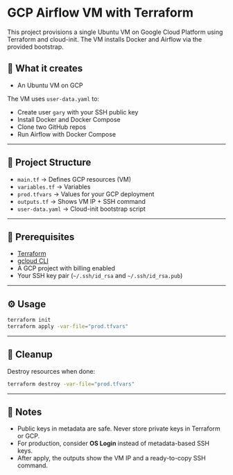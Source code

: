 # GCP Airflow VM with Terraform

This project provisions a single Ubuntu VM on Google Cloud Platform using Terraform and cloud-init. The VM installs Docker and Airflow via the provided bootstrap.

## 🚀 What it creates
- An Ubuntu VM on GCP

The VM uses `user-data.yaml` to:
- Create user `gary` with your SSH public key
- Install Docker and Docker Compose
- Clone two GitHub repos
- Run Airflow with Docker Compose

---

## 📂 Project Structure
- `main.tf` → Defines GCP resources (VM)
- `variables.tf` → Variables
- `prod.tfvars` → Values for your GCP deployment
- `outputs.tf` → Shows VM IP + SSH command
- `user-data.yaml` → Cloud-init bootstrap script

---

## 🔑 Prerequisites
- [Terraform](https://developer.hashicorp.com/terraform/downloads)
- [gcloud CLI](https://cloud.google.com/sdk/docs/install)
- A GCP project with billing enabled
- Your SSH key pair (`~/.ssh/id_rsa` and `~/.ssh/id_rsa.pub`)

---

## ⚙️ Usage
```bash
terraform init
terraform apply -var-file="prod.tfvars"
```

---

## 🧹 Cleanup
Destroy resources when done:
```bash
terraform destroy -var-file="prod.tfvars"
```

---

## 📌 Notes
- Public keys in metadata are safe. Never store private keys in Terraform or GCP.
- For production, consider **OS Login** instead of metadata-based SSH keys.
- After apply, the outputs show the VM IP and a ready-to-copy SSH command.
